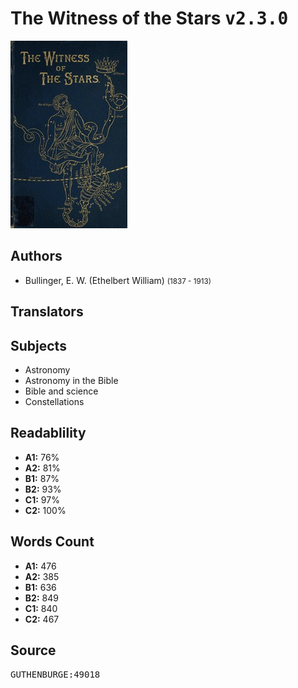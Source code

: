 # The Witness of the Stars <kbd>v2.3.0</kbd>

![](./cover.medium.jpg "")

## Authors


 - Bullinger, E. W. (Ethelbert William) <small>(1837 - 1913)</small>

## Translators



## Subjects


 - Astronomy
 - Astronomy in the Bible
 - Bible and science
 - Constellations

## Readablility


 - **A1:** 76%
 - **A2:** 81%
 - **B1:** 87%
 - **B2:** 93%
 - **C1:** 97%
 - **C2:** 100%

## Words Count


 - **A1:** 476
 - **A2:** 385
 - **B1:** 636
 - **B2:** 849
 - **C1:** 840
 - **C2:** 467

## Source


<kbd>GUTHENBURGE:49018</kbd>
